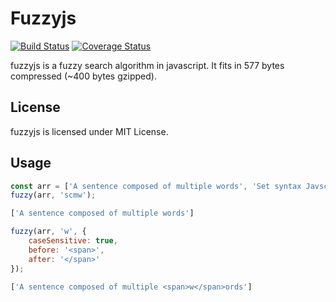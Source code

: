 # Fuzzyjs #

[![Build Status](https://travis-ci.org/gjuchault/fuzzyjs.svg?branch=master)](https://travis-ci.org/gjuchault/fuzzyjs)
[![Coverage Status](https://coveralls.io/repos/github/gjuchault/fuzzyjs/badge.svg?branch=master)](https://coveralls.io/github/gjuchault/fuzzyjs?branch=master)

fuzzyjs is a fuzzy search algorithm in javascript. It fits in 577 bytes compressed (~400 bytes gzipped).

## License ##

fuzzyjs is licensed under MIT License.

## Usage ##
```js
const arr = ['A sentence composed of multiple words', 'Set syntax Javscript'];
fuzzy(arr, 'scmw');

['A sentence composed of multiple words']

fuzzy(arr, 'w', {
    caseSensitive: true,
    before: '<span>',
    after: '</span>'
});

['A sentence composed of multiple <span>w</span>ords']
```
